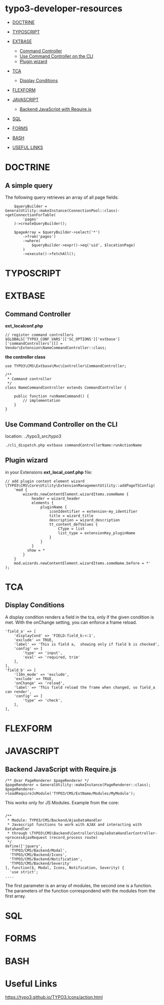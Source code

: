 # typo3-developer-resources


* [DOCTRINE](#doctrine)

* [TYPOSCRIPT](#typoscript)

* [EXTBASE](#extbase)
    * [Command Controller](#command_controller)
    * [Use Command Controller on the CLI](#use_command_controller)
    * [Plugin wizard](#plugin_wizard)

* [TCA](#tca)

    * [Display Conditions](#display_cond)

* [FLEXFORM](#flexform)

* [JAVASCRIPT](#javascript)
    * [Backend JavaScript with Require.js](#backend)
* [SQL](#sql)

* [FORMS](#forms)

* [BASH](#bash)

* [USEFUL LINKS](#links)




# <a name="doctrine">DOCTRINE</a>
## <a name="simple_query">A simple query</a>
The following query retrieves an array of all page fields:
```
	$queryBuilder = GeneralUtility::makeInstance(ConnectionPool::class)->getConnectionForTable(
		'pages'
	)->createQueryBuilder();

	$pageArray = $queryBuilder->select('*')
		->from('pages')
		->where(
			$queryBuilder->expr()->eq('uid', $locationPage)
		)
		->execute()->fetchAll();
```

# <a name="typoscript">TYPOSCRIPT</a>
# <a name="extbase">EXTBASE</a>
## <a name="command_controller">Command Controller</a>
**ext_localconf.php**

    // register command controllers
    $GLOBALS['TYPO3_CONF_VARS']['SC_OPTIONS']['extbase']['commandControllers'][] = Vendor\Extension\NameCommandController::class;

**the controller class**

    use TYPO3\CMS\Extbase\Mvc\Controller\CommandController;

    /**
     * Command controller
     */
    class NameCommandController extends CommandController {

    	public function runNameCommand() {
    		// implementation
    	}
    }
## <a name="use_command_controller">Use Command Controller on the CLI</a>  
location: ../typo3_src/typo3
```
./cli_dispatch.php extbase commandControllerName:runActionName   
```

## <a name="plugin_wizard">Plugin wizard</a>
in your Extensions **ext_local_conf.php** file:
```
// add plugin content element wizard
\TYPO3\CMS\Core\Utility\ExtensionManagementUtility::addPageTSConfig(
	'mod {
     	wizards.newContentElement.wizardItems.someName {
       		header = wizard_header
			elements {
				pluginName {
					iconIdentifier = extension-my_identifier
					title = wizard_title
					description = wizard_description
					tt_content_defValues {
						CType = list
						list_type = extensionKey_pluginName
					}
				}
			}
		  show = *
		}
	}
	mod.wizards.newContentElement.wizardItems.someName.before = *'
);
```

# <a name="tca">TCA</a>
## <a name="display_cond">Display Conditions</a>
A display condition renders a field in the tca, only if the given condition is met. With the onChange setting, you can enforce a frame reload.
```
'field_a' => [
	'displayCond' => 'FIELD:field_b:<:1',
	'exclude' => TRUE,
	'label' => 'This is field a,  showing only if field b is checked',
	'config' => [
		'type' => 'input',
		'eval' => 'required, trim'
	],
],
'field_b' => [
	'l10n_mode' => 'exclude',
	'exclude' => TRUE,
	'onChange' => 'reload',
	'label' => 'This field reload the frame when changed, so field_a can render',
	'config' => [
		'type' => 'check',
	],
],
```
# <a name="flexform">FLEXFORM</a>
# <a name="javascript">JAVASCRIPT</a>
## <a name="backend">Backend JavaScript with Require.js</a>
```
/** @var PageRenderer $pageRenderer */
$pageRenderer = GeneralUtility::makeInstance(PageRenderer::class);
$pageRenderer->loadRequireJsModule('TYPO3/CMS/ExtName/Modules/MyModule');
```
This works only for JS Modules. Example from the core:

```

/**
 * Module: TYPO3/CMS/Backend/AjaxDataHandler
 * Javascript functions to work with AJAX and interacting with Datahandler
 * through \TYPO3\CMS\Backend\Controller\SimpleDataHandlerController->processAjaxRequest (record_process route)
 */
define(['jquery',
  'TYPO3/CMS/Backend/Modal',
  'TYPO3/CMS/Backend/Icons',
  'TYPO3/CMS/Backend/Notification',
  'TYPO3/CMS/Backend/Severity'
], function($, Modal, Icons, Notification, Severity) {
  'use strict';
....
```
The first parameter is an array of modules, the second one is a function. The parameters of the function correspondend with the modules from the first array.

# <a name="sql">SQL</a>
# <a name="forms">FORMS</a>
# <a name="bash">BASH</a>
# <a name="links">Useful Links</a>
https://typo3.github.io/TYPO3.Icons/action.html

